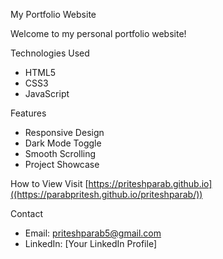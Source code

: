 My Portfolio Website

Welcome to my personal portfolio website! 

Technologies Used
- HTML5
- CSS3
- JavaScript

Features
- Responsive Design
- Dark Mode Toggle
- Smooth Scrolling
- Project Showcase

How to View
Visit [https://priteshparab.github.io]((https://parabpritesh.github.io/priteshparab/))

Contact
- Email: priteshparab5@gmail.com
- LinkedIn: [Your LinkedIn Profile]
